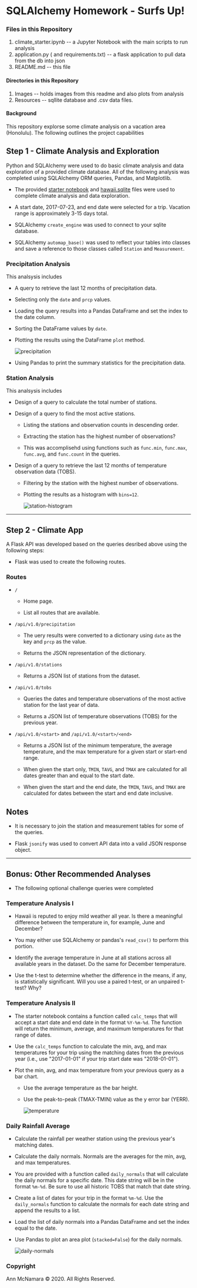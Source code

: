 # SQLAlchemy Homework - Surfs Up!

### Files in this Repository
1. climate_starter.ipynb -- a Jupyter Notebook with the main scripts to run analysis 
2. application.py ( and requirements.txt) -- a flask application to pull data from the db into json
3. README.md -- this file

#### Directories in this Repository
1. Images -- holds images from this readme and also plots from analysis
2. Resources -- sqllite database and .csv data files. 

#### Background

This repository explorse some climate analysis on a vacation area (Honolulu). The following outlines the project capabilities

## Step 1 - Climate Analysis and Exploration

Python and SQLAlchemy were used to do basic climate analysis and data exploration of a provided climate database. All of the following analysis was completed using SQLAlchemy ORM queries, Pandas, and Matplotlib.

*  The provided [starter notebook](climate_starter.ipynb) and [hawaii.sqlite](Resources/hawaii.sqlite) files were used to complete  climate analysis and data exploration.

* A start date, 2017-07-23, and end date were selected for a trip. Vacation range is approximately 3-15 days total.

* SQLAlchemy `create_engine` was used  to connect to your sqlite database.

*  SQLAlchemy `automap_base()`  was used to reflect your tables into classes and save a reference to those classes called `Station` and `Measurement`.

### Precipitation Analysis
This analsysis includes 
* A query to retrieve the last 12 months of precipitation data.

* Selecting  only the `date` and `prcp` values.

* Loading the query results into a Pandas DataFrame and set the index to the date column.

* Sorting the DataFrame values by `date`.

* Plotting the results using the DataFrame `plot` method.

  ![precipitation](Images/precipitation.png)

* Using Pandas to print the summary statistics for the precipitation data.

### Station Analysis
This analsysis includes 
* Design of a query to calculate the total number of stations.

* Design of a query to find the most active stations.

  * Listing the stations and observation counts in descending order.

  * Extracting the  station has the highest number of observations?

  * This was accomplisehd using functions such as `func.min`, `func.max`, `func.avg`, and `func.count` in the queries.

* Design of a query to retrieve the last 12 months of temperature observation data (TOBS).

  * Filtering by the station with the highest number of observations.

  * Plotting the results as a histogram with `bins=12`.

    ![station-histogram](Images/station-histogram.png)

- - -

## Step 2 - Climate App

A Flask API was developed based on the queries desribed above using the following steps:

*  Flask was used to create the following routes.

### Routes

* `/`

  * Home page.

  * List all routes that are available.

* `/api/v1.0/precipitation`

  * The uery results were converted to a dictionary using `date` as the key and `prcp` as the value.

  * Returns the JSON representation of the dictionary.

* `/api/v1.0/stations`

  * Returns a JSON list of stations from the dataset.

* `/api/v1.0/tobs`
  * Queries the dates and temperature observations of the most active station for the last year of data.
  
  * Returns a JSON list of temperature observations (TOBS) for the previous year.

* `/api/v1.0/<start>` and `/api/v1.0/<start>/<end>`

  * Returns a JSON list of the minimum temperature, the average temperature, and the max temperature for a given start or start-end range.

  * When given the start only,  `TMIN`, `TAVG`, and `TMAX` are calculated for all dates greater than and equal to the start date.

  * When given the start and the end date,  the `TMIN`, `TAVG`, and `TMAX` are calculated for dates between the start and end date inclusive.

## Notes

*  It is  necessary to join the station and measurement tables for some of the queries.

*  Flask `jsonify` was used to convert  API data into a valid JSON response object.

- - -

## Bonus: Other Recommended Analyses

* The following  optional challenge queries were completed

### Temperature Analysis I

* Hawaii is reputed to enjoy mild weather all year. Is there a meaningful difference between the temperature in, for example, June and December?

* You may either use SQLAlchemy or pandas's `read_csv()` to perform this portion.

* Identify the average temperature in June at all stations across all available years in the dataset. Do the same for December temperature.

* Use the t-test to determine whether the difference in the means, if any, is statistically significant. Will you use a paired t-test, or an unpaired t-test? Why?

### Temperature Analysis II

* The starter notebook contains a function called `calc_temps` that will accept a start date and end date in the format `%Y-%m-%d`. The function will return the minimum, average, and maximum temperatures for that range of dates.

* Use the `calc_temps` function to calculate the min, avg, and max temperatures for your trip using the matching dates from the previous year (i.e., use "2017-01-01" if your trip start date was "2018-01-01").

* Plot the min, avg, and max temperature from your previous query as a bar chart.

  * Use the average temperature as the bar height.

  * Use the peak-to-peak (TMAX-TMIN) value as the y error bar (YERR).

    ![temperature](Images/temperature.png)

### Daily Rainfall Average

* Calculate the rainfall per weather station using the previous year's matching dates.

* Calculate the daily normals. Normals are the averages for the min, avg, and max temperatures.

* You are provided with a function called `daily_normals` that will calculate the daily normals for a specific date. This date string will be in the format `%m-%d`. Be sure to use all historic TOBS that match that date string.

* Create a list of dates for your trip in the format `%m-%d`. Use the `daily_normals` function to calculate the normals for each date string and append the results to a list.

* Load the list of daily normals into a Pandas DataFrame and set the index equal to the date.

* Use Pandas to plot an area plot (`stacked=False`) for the daily normals.

  ![daily-normals](Images/daily-normals.png)

### Copyright

Ann McNamara © 2020. All Rights Reserved.
